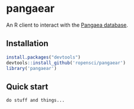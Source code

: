 # pangaear

An R client to interact with the [Pangaea database](http://www.pangaea.de/).

## Installation

```r
install.packages("devtools")
devtools::install_github('ropensci/pangaear')
library('pangaear')
```

## Quick start

```r
do stuff and things...
```
